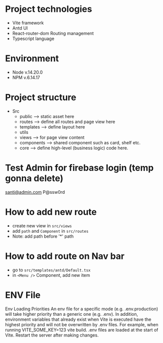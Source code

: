 # Project technologies
- Vite framework
- Antd UI
- React-router-dom Routing management
- Typescript language

# Environment
- Node v.14.20.0
- NPM v.6.14.17

# Project structure
- Src
  - public --> static asset here
  - routes --> define all routes and page view here
  - templates --> define layout here
  - utils
  - views --> for page view content
  - components --> shared component such as card, shelf etc.
  - core --> define high-level (business logic) code here.

# Test Admin for firebase login (temp gonna delete)
santi@admin.com P@ssw0rd

# How to add new route
- create new view in `src/views`
- add `path` and `Component` in `src/routes`
- Note: add path before '*' path

# How to add route on Nav bar
- go to `src/templates/antd/Default.tsx`
- in `<Menu />` Component, add new item

# ENV File
Env Loading Priorities
An env file for a specific mode (e.g. .env.production) will take higher priority than a generic one (e.g. .env).
In addition, environment variables that already exist when Vite is executed have the highest priority and will not be overwritten by .env files. For example, when running VITE_SOME_KEY=123 vite build.
.env files are loaded at the start of Vite. Restart the server after making changes.